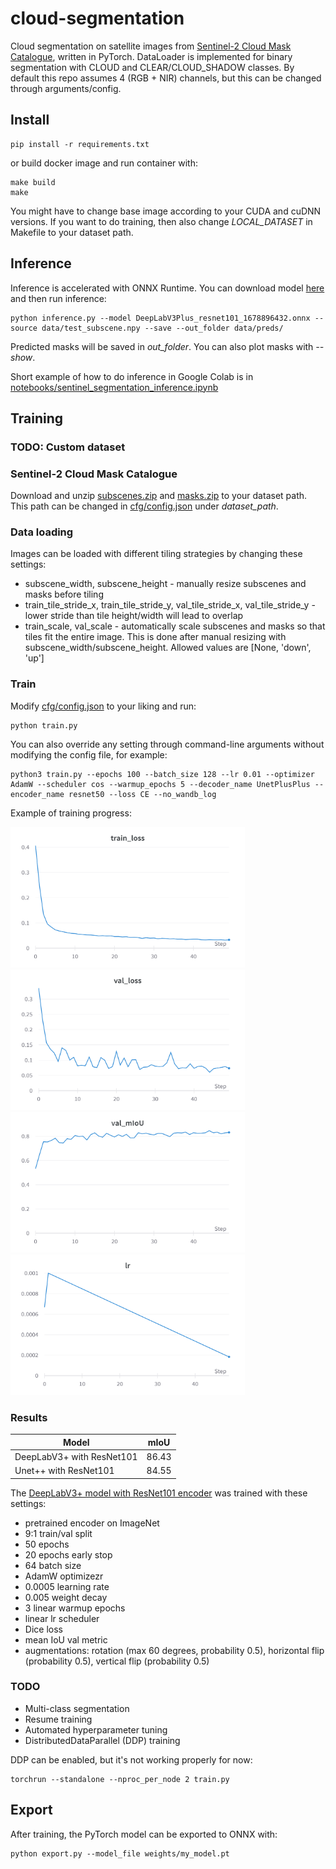 # cloud-segmentation

Cloud segmentation on satellite images from [Sentinel-2 Cloud Mask Catalogue](https://zenodo.org/record/4172871), written in PyTorch. DataLoader is implemented for
binary segmentation with CLOUD and CLEAR/CLOUD_SHADOW classes. By default this repo assumes 4 (RGB + NIR) channels, but this can be changed through arguments/config.


## Install
```
pip install -r requirements.txt
```

or build docker image and run container with:

```
make build
make
```
You might have to change base image according to your CUDA and cuDNN versions. If you want to do training, then also change *LOCAL_DATASET* in Makefile to your
dataset path.


## Inference
Inference is accelerated with ONNX Runtime. You can download model [here](https://drive.google.com/file/d/1HLpewT9vKwMc9Vy4IJ9f3OteqqAy_oi5/view?usp=share_link)
and then run inference:

```
python inference.py --model DeepLabV3Plus_resnet101_1678896432.onnx --source data/test_subscene.npy --save --out_folder data/preds/
```

Predicted masks will be saved in *out_folder*. You can also plot masks with *--show*. 

Short example of how to do inference in Google Colab is in 
[notebooks/sentinel_segmentation_inference.ipynb](https://github.com/phixerino/cloud-segmentation/blob/main/notebooks/sentinel_segmentation_inference.ipynb)


## Training

### TODO: Custom dataset

### Sentinel-2 Cloud Mask Catalogue
Download and unzip [subscenes.zip](https://zenodo.org/record/4172871/files/subscenes.zip?download=1) and
[masks.zip](https://zenodo.org/record/4172871/files/masks.zip?download=1) to your dataset path. This path can be changed in
[cfg/config.json](https://github.com/phixerino/cloud-segmentation/blob/main/cfg/config.json) under *dataset_path*.

### Data loading
Images can be loaded with different tiling strategies by changing these settings:
- subscene_width, subscene_height - manually resize subscenes and masks before tiling
- train_tile_stride_x, train_tile_stride_y, val_tile_stride_x, val_tile_stride_y - lower stride than tile height/width will lead to overlap
- train_scale, val_scale - automatically scale subscenes and masks so that tiles fit the entire image. This is done after manual resizing with subscene_width/subscene_height. Allowed values are [None, 'down', 'up']

### Train
Modify [cfg/config.json](https://github.com/phixerino/cloud-segmentation/blob/main/cfg/config.json) to your liking and run:
```
python train.py
```
You can also override any setting through command-line arguments without modifying the config file, for example:
```
python3 train.py --epochs 100 --batch_size 128 --lr 0.01 --optimizer AdamW --scheduler cos --warmup_epochs 5 --decoder_name UnetPlusPlus --encoder_name resnet50 --loss CE --no_wandb_log
```

Example of training progress:

<img src="https://github.com/phixerino/cloud-segmentation/blob/main/data/W%26B%20Chart%203_15_2023%2C%2010_21_04%20PM.png" width="375" height="225"> <img src="https://github.com/phixerino/cloud-segmentation/blob/main/data/W%26B%20Chart%203_15_2023%2C%2010_20_05%20PM.png" width="375" height="225"> <img src="https://github.com/phixerino/cloud-segmentation/blob/main/data/W%26B%20Chart%203_15_2023%2C%2010_20_19%20PM.png" width="375" height="225"> <img src="https://github.com/phixerino/cloud-segmentation/blob/main/data/W%26B%20Chart%203_15_2023%2C%2010_22_12%20PM.png" width="375" height="225">

### Results
| Model | mIoU |
| --- | --- |
| DeepLabV3+ with ResNet101 | 86.43 |
| Unet++ with ResNet101 | 84.55 |

The [DeepLabV3+ model with ResNet101 encoder](https://drive.google.com/file/d/1HLpewT9vKwMc9Vy4IJ9f3OteqqAy_oi5/view?usp=share_link) was trained with these settings:
- pretrained encoder on ImageNet
- 9:1 train/val split
- 50 epochs
- 20 epochs early stop
- 64 batch size
- AdamW optimizezr
- 0.0005 learning rate
- 0.005 weight decay
- 3 linear warmup epochs
- linear lr scheduler
- Dice loss
- mean IoU val metric
- augmentations: rotation (max 60 degrees, probability 0.5), horizontal flip (probability 0.5), vertical flip (probability 0.5)

### TODO
- Multi-class segmentation
- Resume training
- Automated hyperparameter tuning
- DistributedDataParallel (DDP) training

DDP can be enabled, but it's not working properly for now:
```
torchrun --standalone --nproc_per_node 2 train.py
```


## Export
After training, the PyTorch model can be exported to ONNX with:
```
python export.py --model_file weights/my_model.pt
```

